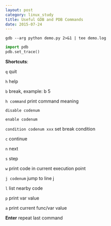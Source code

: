 ```yaml
---
layout: post
category: linux_study
title: Useful GDB and PDB Commands
date: 2015-07-24
---
```


<code>gdb --arg python demo.py 2>&1 | tee demo.log</code>

```python
import pdb
pdb.set_trace()
```

**Shortcuts**:

<code>q</code>  quit

<code>h</code>  help

<code>b</code>  break, example: b 5

<code>h command</code>  print command meaning

<code>disable codenum</code>

<code>enable codenum</code>

<code>condition codenum xxx</code>  set break condition

<code>c</code>  continue

<code>n</code>  next

<code>s</code>  step

<code>w</code>  print code in current execution point

<code>j codenum</code>  jump to line j

<code>l</code>  list nearby code

<code>p</code>  print var value

<code>a</code>  print current func/var value

**Enter**  repeat last command
